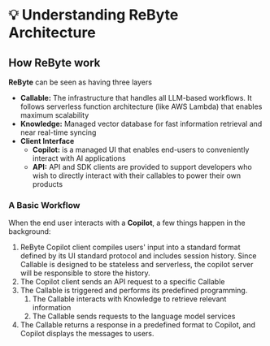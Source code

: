 # 💡 Understanding ReByte Architecture

## How ReByte work

**ReByte** can be seen as having three layers

* **Callable:** The infrastructure that handles all LLM-based workflows. It follows serverless function architecture (like AWS Lambda) that enables maximum scalability&#x20;
* **Knowledge:** Managed vector database for fast information retrieval and near real-time syncing
* **Client Interface**
  * **Copilot:** is a managed UI that enables end-users to conveniently interact with AI applications
  * **API:** API and SDK clients are provided to support developers who wish to directly interact with their callables to power their own products


### A Basic Workflow

When the end user interacts with a **Copilot**, a few things happen in the background:

1. ReByte Copilot client compiles users' input into a standard format defined by its UI standard protocol and includes session history. Since Callable is designed to be stateless and serverless, the copilot server will be responsible to store the history.&#x20;
2. The Copilot client sends an API request to a specific Callable
3. The Callable is triggered and performs its predefined programming.&#x20;
   1. The Callable interacts with Knowledge to retrieve relevant information
   2. The Callable sends requests to the language model services
4. The Callable returns a response in a predefined format to Copilot, and Copilot displays the messages to users.

